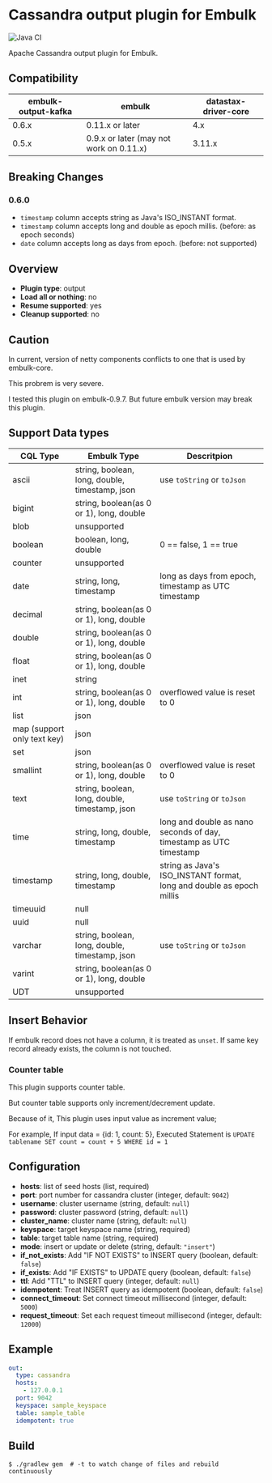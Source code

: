 # Cassandra output plugin for Embulk

![Java CI](https://github.com/joker1007/embulk-output-cassandra/workflows/Java%20CI/badge.svg)

Apache Cassandra output plugin for Embulk.

## Compatibility

| embulk-output-kafka   | embulk                                  | datastax-driver-core  |
| --------------------- | --------------------------------------- | --------------------- |
| 0.6.x                 | 0.11.x or later                         | 4.x                   |
| 0.5.x                 | 0.9.x or later (may not work on 0.11.x) | 3.11.x                |

## Breaking Changes

### 0.6.0
- `timestamp` column accepts string as Java's ISO_INSTANT format.
- `timestamp` column accepts long and double as epoch millis. (before: as epoch seconds)
- `date` column accepts long as days from epoch. (before: not supported)

## Overview

* **Plugin type**: output
* **Load all or nothing**: no
* **Resume supported**: yes
* **Cleanup supported**: no

## Caution
In current, version of netty components conflicts to one that is used by embulk-core.

This probrem is very severe.

I tested this plugin on embulk-0.9.7.
But future embulk version may break this plugin.

## Support Data types

| CQL Type                    | Embulk Type                                    | Descritpion                                                           |
| --------                    | -----------                                    | --------------                                                        |
| ascii                       | string, boolean, long, double, timestamp, json | use `toString` or `toJson`                                            |
| bigint                      | string, boolean(as 0 or 1), long, double       |                                                                       |
| blob                        | unsupported                                    |                                                                       |
| boolean                     | boolean, long, double                          | 0 == false, 1 == true                                                 |
| counter                     | unsupported                                    |                                                                       |
| date                        | string, long, timestamp                        | long as days from epoch, timestamp as UTC timestamp                   |
| decimal                     | string, boolean(as 0 or 1), long, double       |                                                                       |
| double                      | string, boolean(as 0 or 1), long, double       |                                                                       |
| float                       | string, boolean(as 0 or 1), long, double       |                                                                       |
| inet                        | string                                         |                                                                       |
| int                         | string, boolean(as 0 or 1), long, double       | overflowed value is reset to 0                                        |
| list                        | json                                           |                                                                       |
| map (support only text key) | json                                           |                                                                       |
| set                         | json                                           |                                                                       |
| smallint                    | string, boolean(as 0 or 1), long, double       | overflowed value is reset to 0                                        |
| text                        | string, boolean, long, double, timestamp, json | use `toString` or `toJson`                                            |
| time                        | string, long, double, timestamp                | long and double as nano seconds of day,<br>timestamp as UTC timestamp |
| timestamp                   | string, long, double, timestamp                | string as Java's ISO_INSTANT format, long and double as epoch millis  |
| timeuuid                    | null                                           |                                                                       |
| uuid                        | null                                           |                                                                       |
| varchar                     | string, boolean, long, double, timestamp, json | use `toString` or `toJson`                                            |
| varint                      | string, boolean(as 0 or 1), long, double       |                                                                       |
| UDT                         | unsupported                                    |                                                                       |

## Insert Behavior
If embulk record does not have a column, it is treated as `unset`.
If same key record already exists, the column is not touched.

### Counter table
This plugin supports counter table.

But counter table supports only increment/decrement update.

Because of it, This plugin uses input value as increment value;

For example, If input data = {id: 1, count: 5}, Executed Statement is `UPDATE tablename SET count = count + 5 WHERE id = 1`

## Configuration

- **hosts**: list of seed hosts (list<string>, required)
- **port**: port number for cassandra cluster (integer, default: `9042`)
- **username**: cluster username (string, default: `null`)
- **password**: cluster password (string, default: `null`)
- **cluster_name**: cluster name (string, default: `null`)
- **keyspace**: target keyspace name (string, required)
- **table**: target table name (string, required)
- **mode**: insert or update or delete (string, default: `"insert"`)
- **if_not_exists**: Add "IF NOT EXISTS" to INSERT query (boolean, default: `false`)
- **if_exists**: Add "IF EXISTS" to UPDATE query (boolean, default: `false`)
- **ttl**: Add "TTL" to INSERT query (integer, default: `null`)
- **idempotent**: Treat INSERT query as idempotent (boolean, default: `false`)
- **connect_timeout**: Set connect timeout millisecond (integer, default: `5000`)
- **request_timeout**: Set each request timeout millisecond (integer, default: `12000`)

## Example

```yaml
out:
  type: cassandra
  hosts:
    - 127.0.0.1
  port: 9042
  keyspace: sample_keyspace
  table: sample_table
  idempotent: true
```


## Build

```
$ ./gradlew gem  # -t to watch change of files and rebuild continuously
```

